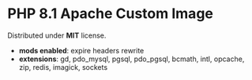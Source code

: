 # PHP 8.1 Apache Custom Image

Distributed under **MIT** license.

* **mods enabled**: expire headers rewrite
* **extensions**: gd, pdo_mysql, pgsql, pdo_pgsql, bcmath, intl, opcache, zip, redis, imagick, sockets
